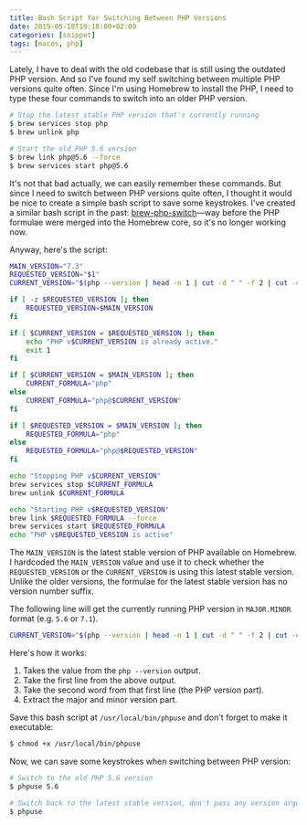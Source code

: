 ```yaml
---
title: Bash Script for Switching Between PHP Versions
date: 2019-05-18T19:18:00+02:00
categories: [snippet]
tags: [macos, php]
---
```

Lately, I have to deal with the old codebase that is still using the outdated PHP version. And so I've found my self switching between multiple PHP versions quite often. Since I'm using Homebrew to install the PHP, I need to type these four commands to switch into an older PHP version.

```bash
# Stop the latest stable PHP version that's currently running
$ brew services stop php
$ brew unlink php

# Start the old PHP 5.6 version
$ brew link php@5.6 --force
$ brew services start php@5.6
```

It's not that bad actually, we can easily remember these commands. But since I need to switch between PHP versions quite often, I thought it would be nice to create a simple bash script to save some keystrokes. I've created a similar bash script in the past: [brew-php-switch](https://github.com/risan/brew-php-switch)—way before the PHP formulae were merged into the Homebrew core, so it's no longer working now.

Anyway, here's the script:

```bash
MAIN_VERSION="7.3"
REQUESTED_VERSION="$1"
CURRENT_VERSION="$(php --version | head -n 1 | cut -d " " -f 2 | cut -d "." -f 1,2)"

if [ -z $REQUESTED_VERSION ]; then
    REQUESTED_VERSION=$MAIN_VERSION
fi

if [ $CURRENT_VERSION = $REQUESTED_VERSION ]; then
    echo "PHP v$CURRENT_VERSION is already active."
    exit 1
fi

if [ $CURRENT_VERSION = $MAIN_VERSION ]; then
    CURRENT_FORMULA="php"
else
    CURRENT_FORMULA="php@$CURRENT_VERSION"
fi

if [ $REQUESTED_VERSION = $MAIN_VERSION ]; then
    REQUESTED_FORMULA="php"
else
    REQUESTED_FORMULA="php@$REQUESTED_VERSION"
fi

echo "Stopping PHP v$CURRENT_VERSION"
brew services stop $CURRENT_FORMULA
brew unlink $CURRENT_FORMULA

echo "Starting PHP v$REQUESTED_VERSION"
brew link $REQUESTED_FORMULA --force
brew services start $REQUESTED_FORMULA
echo "PHP v$REQUESTED_VERSION is active"
```

The `MAIN_VERSION` is the latest stable version of PHP available on Homebrew. I hardcoded the `MAIN_VERSION` value and use it to check whether the `REQUESTED_VERSION` or the `CURRENT_VERSION` is using this latest stable version. Unlike the older versions, the formulae for the latest stable version has no version number suffix.

The following line will get the currently running PHP version in `MAJOR.MINOR` format (e.g. `5.6` or `7.1`).

```bash
CURRENT_VERSION="$(php --version | head -n 1 | cut -d " " -f 2 | cut -d "." -f 1,2)"
```

Here's how it works:

1. Takes the value from the `php --version` output.
2. Take the first line from the above output.
3. Take the second word from that first line (the PHP version part).
4. Extract the major and minor version part.

Save this bash script at `/usr/local/bin/phpuse` and don't forget to make it executable:

```bash
$ chmod +x /usr/local/bin/phpuse
```

Now, we can save some keystrokes when switching between PHP version:

```bash
# Switch to the old PHP 5.6 version
$ phpuse 5.6

# Switch back to the latest stable version, don't pass any version argument
$ phpuse
```
